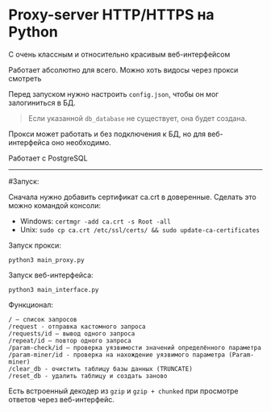 # Proxy-server HTTP/HTTPS на Python

С очень классным и относительно красивым веб-интерфейсом

Работает абсолютно для всего. Можно хоть видосы через прокси смотреть

Перед запуском нужно настроить `config.json`, чтобы он мог залогиниться в БД.
> Если указанной `db_database` не существует, она будет создана. 

Прокси может работать и без подключения к БД, но для веб-интерфейса оно необходимо.

Работает с PostgreSQL

-----------------
#Запуск:

Сначала нужно добавить сертификат ca.crt в доверенные. Сделать это можно командой консоли:
* Windows: `certmgr -add ca.crt -s Root -all`
* Unix: `sudo cp ca.crt /etc/ssl/certs/ && sudo update-ca-certificates`

Запуск прокси:
```
python3 main_proxy.py
```

Запуск веб-интерфейса:
```
python3 main_interface.py
```

Функционал:
```
/ – список запросов
/request - отправка кастомного запроса
/requests/id – вывод одного запроса
/repeat/id – повтор одного запроса
/param-check/id – проверка уязвимости значений определённого параметра
/param-miner/id - проверка на нахождение уязвимого параметра (Param-miner)
/clear_db - очистить таблицу базы данных (TRUNCATE)
/reset_db - удалить таблицу и создать заново
```

Есть встроенный декодер из `gzip` и `gzip + chunked` при просмотре ответов через веб-интерфейс.
